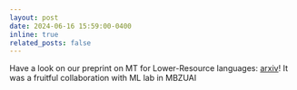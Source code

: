 ```yaml
---
layout: post
date: 2024-06-16 15:59:00-0400
inline: true
related_posts: false
---
```


Have a look on our preprint on MT for Lower-Resource languages: [arxiv](https://arxiv.org/abs/2406.12564)! It was a fruitful collaboration with ML lab in MBZUAI
